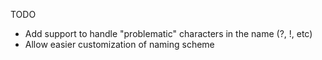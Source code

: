 TODO

* Add support to handle "problematic" characters in the name (?, !, etc)
* Allow easier customization of naming scheme